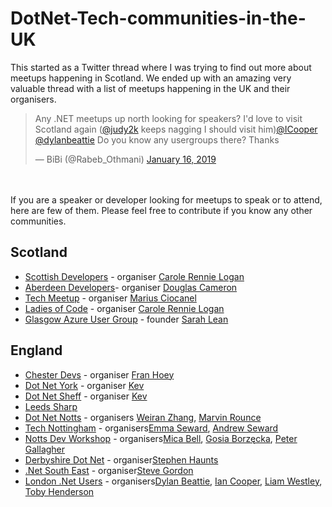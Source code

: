 # DotNet-Tech-communities-in-the-UK

This started as a Twitter thread where I was trying to find out more about meetups happening in Scotland.
We ended up with an amazing very valuable thread with a list of meetups happening in the UK and their organisers.


<blockquote class="twitter-tweet" data-lang="en"><p lang="en" dir="ltr">Any .NET meetups up north looking for speakers? I&#39;d love to visit Scotland again (<a href="https://twitter.com/judy2k?ref_src=twsrc%5Etfw">@judy2k</a> keeps nagging I should visit him)<a href="https://twitter.com/ICooper?ref_src=twsrc%5Etfw">@ICooper</a> <a href="https://twitter.com/dylanbeattie?ref_src=twsrc%5Etfw">@dylanbeattie</a> Do you know any usergroups there? Thanks</p>&mdash; BiBi (@Rabeb_Othmani) <a href="https://twitter.com/Rabeb_Othmani/status/1085506638520438784?ref_src=twsrc%5Etfw">January 16, 2019</a></blockquote>
<script async src="https://platform.twitter.com/widgets.js" charset="utf-8"></script>

</br>
</br>
If you are a speaker or developer looking for meetups to speak or to attend, here are few of them.
Please feel free to contribute if you know any other communities.

## Scotland

* [Scottish Developers](https://twitter.com/scottishdevs) - organiser [Carole Rennie Logan](https://twitter.com/crgrieve)
* [Aberdeen Developers](https://twitter.com/ADNUGUK)- organiser [Douglas Cameron](https://twitter.com/nyami)
* [Tech Meetup](https://twitter.com/techmeetup) - organiser [Marius Ciocanel](https://twitter.com/MariusCiocanel)
* [Ladies of Code](https://twitter.com/ladiesofcode) - organiser [Carole Rennie Logan](https://twitter.com/crgrieve)
* [Glasgow Azure User Group](https://twitter.com/GlasgowAzureUG) - founder [Sarah Lean](https://twitter.com/TechieLass)

## England

* [Chester Devs](https://twitter.com/ChesterDevs) - organiser [Fran Hoey](https://twitter.com/franhoey)
* [Dot Net York](https://twitter.com/dotnetyork) - organiser [Kev](https://twitter.com/kev_bite)
* [Dot Net Sheff](https://twitter.com/dotnetsheff) - organiser [Kev](https://twitter.com/kev_bite)
* [Leeds Sharp](https://twitter.com/LeedsSharp)
* [Dot Net Notts](https://twitter.com/dotnetnotts) - organisers [Weiran  Zhang](https://twitter.com/weiran), [Marvin Rounce](https://twitter.com/marvinrounce)
* [Tech Nottingham](https://twitter.com/technottingham) - organisers[Emma Seward](https://twitter.com/MrsEmma), [Andrew Seward](https://twitter.com/MrAndrew)
* [Notts Dev Workshop](https://twitter.com/nottsdev) - organisers[Mica Bell](https://twitter.com/MicaSophieBell), [Gosia Borzęcka](https://twitter.com/GosiaBorzecka), [Peter Gallagher](https://twitter.com/pete_codes)
* [Derbyshire Dot Net](https://www.derbyshiredotnet.co.uk/) - organiser[Stephen Haunts](https://twitter.com/stephenhaunts)
* [.Net South East](https://twitter.com/dotnetsoutheast) - organiser[Steve Gordon](https://twitter.com/stevejgordon)
* [London .Net Users](https://twitter.com/LondonDotNet) - organisers[Dylan Beattie](https://twitter.com/dylanbeattie), [Ian Cooper](https://twitter.com/icooper), [Liam Westley](https://twitter.com/westleyl), [Toby Henderson](https://twitter.com/holytshirt)
